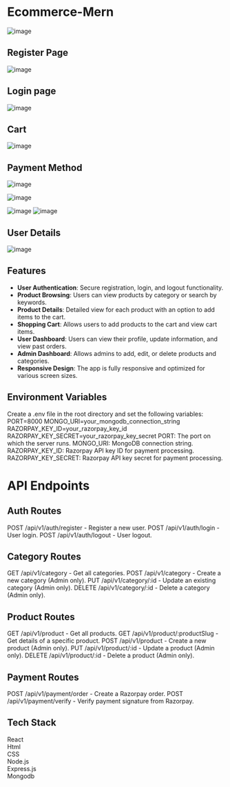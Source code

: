 # Ecommerce-Mern

![image](https://github.com/user-attachments/assets/5e4f2e52-ae7c-4c9e-a147-661ac54651af)

## Register Page
![image](https://github.com/user-attachments/assets/18b7e6b3-8946-439b-a780-467703678a9b)

## Login page
![image](https://github.com/user-attachments/assets/98360f99-a743-4753-921b-fd93963a1b5d)

## Cart
![image](https://github.com/user-attachments/assets/ea0a0b7d-1edc-4ede-831b-f963f14a78d0)

## Payment Method
![image](https://github.com/user-attachments/assets/613c0b42-0bda-4b96-906b-6883a4270831)

![image](https://github.com/user-attachments/assets/b4344c7e-4902-4560-b9e0-a4aafc0b9e8f)

![image](https://github.com/user-attachments/assets/08580512-5bcf-4255-bf93-dae2d6d50602)
![image](https://github.com/user-attachments/assets/cf2484be-816b-4fd1-9641-5a886098fdbc)

 ## User Details
 ![image](https://github.com/user-attachments/assets/5a3ff198-6063-4dda-952b-b7b48856391c)


## Features

- **User Authentication**: Secure registration, login, and logout functionality.
- **Product Browsing**: Users can view products by category or search by keywords.
- **Product Details**: Detailed view for each product with an option to add items to the cart.
- **Shopping Cart**: Allows users to add products to the cart and view cart items.
- **User Dashboard**: Users can view their profile, update information, and view past orders.
- **Admin Dashboard**: Allows admins to add, edit, or delete products and categories.
- **Responsive Design**: The app is fully responsive and optimized for various screen sizes.

## Environment Variables
Create a .env file in the root directory and set the following variables:
PORT=8000
MONGO_URI=your_mongodb_connection_string
RAZORPAY_KEY_ID=your_razorpay_key_id
RAZORPAY_KEY_SECRET=your_razorpay_key_secret
PORT: The port on which the server runs.
MONGO_URI: MongoDB connection string.
RAZORPAY_KEY_ID: Razorpay API key ID for payment processing.
RAZORPAY_KEY_SECRET: Razorpay API key secret for payment processing.

# API Endpoints
## Auth Routes
POST /api/v1/auth/register - Register a new user.
POST /api/v1/auth/login - User login.
POST /api/v1/auth/logout - User logout.
## Category Routes
GET /api/v1/category - Get all categories.
POST /api/v1/category - Create a new category (Admin only).
PUT /api/v1/category/:id - Update an existing category (Admin only).
DELETE /api/v1/category/:id - Delete a category (Admin only).
## Product Routes
GET /api/v1/product - Get all products.
GET /api/v1/product/:productSlug - Get details of a specific product.
POST /api/v1/product - Create a new product (Admin only).
PUT /api/v1/product/:id - Update a product (Admin only).
DELETE /api/v1/product/:id - Delete a product (Admin only).
## Payment Routes
POST /api/v1/payment/order - Create a Razorpay order.
POST /api/v1/payment/verify - Verify payment signature from Razorpay.
## Tech Stack
React<br>
Html<br>
CSS<br>
Node.js<br>
Express.js<br>
Mongodb


